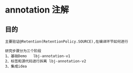 # annotation 注解

## 目的
    
    主要验证@Retention(RetentionPolicy.SOURCE),在编译环节如何进行
    
    研究步骤分为三个阶段
    1、基础Demo   lbj-annotation-v1
    2、标签和源代码进行拆离 lbj-annotation-v2
    3、集成idea
